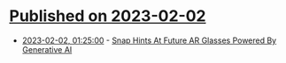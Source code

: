 # [Published on 2023-02-02](index.md)

* [2023-02-02, 01:25:00](https://slashdot.org/story/23/02/01/2316243/snap-hints-at-future-ar-glasses-powered-by-generative-ai?utm_source=rss1.0mainlinkanon&utm_medium=feed) - [Snap Hints At Future AR Glasses Powered By Generative AI](https://slashdot.org/story/23/02/01/2316243/snap-hints-at-future-ar-glasses-powered-by-generative-ai?utm_source=rss1.0mainlinkanon&utm_medium=feed)
